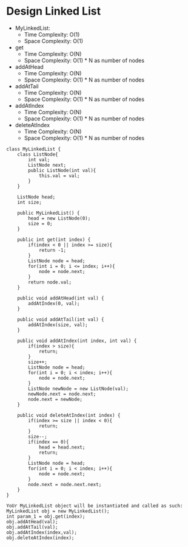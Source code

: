 # Design Linked List

- MyLinkedList:
  - Time Complexity: O(1)
  - Space Complexity: O(1)
- get
  - Time Complexity: O(N)
  - Space Complexity: O(1) \* N as number of nodes
- addAtHead
  - Time Complexity: O(N)
  - Space Complexity: O(1) \* N as number of nodes
- addAtTail
  - Time Complexity: O(N)
  - Space Complexity: O(1) \* N as number of nodes
- addAtIndex
  - Time Complexity: O(N)
  - Space Complexity: O(1) \* N as number of nodes
- deleteAtIndex
  - Time Complexity: O(N)
  - Space Complexity: O(1) \* N as number of nodes

```
class MyLinkedList {
    class ListNode{
        int val;
        ListNode next;
        public ListNode(int val){
            this.val = val;
        }
    }

    ListNode head;
    int size;

    public MyLinkedList() {
        head = new ListNode(0);
        size = 0;
    }

    public int get(int index) {
        if(index < 0 || index >= size){
            return -1;
        }
        ListNode node = head;
        for(int i = 0; i <= index; i++){
            node = node.next;
        }
        return node.val;
    }

    public void addAtHead(int val) {
        addAtIndex(0, val);
    }

    public void addAtTail(int val) {
        addAtIndex(size, val);
    }

    public void addAtIndex(int index, int val) {
        if(index > size){
            return;
        }
        size++;
        ListNode node = head;
        for(int i = 0; i < index; i++){
            node = node.next;
        }
        ListNode newNode = new ListNode(val);
        newNode.next = node.next;
        node.next = newNode;
    }

    public void deleteAtIndex(int index) {
        if(index >= size || index < 0){
            return;
        }
        size--;
        if(index == 0){
            head = head.next;
            return;
        }
        ListNode node = head;
        for(int i = 0; i < index; i++){
            node = node.next;
        }
        node.next = node.next.next;
    }
}

YoUr MyLinkedList object will be instantiated and called as such:
MyLinkedList obj = new MyLinkedList();
int param_1 = obj.get(index);
obj.addAtHead(val);
obj.addAtTail(val);
obj.addAtIndex(index,val);
obj.deleteAtIndex(index);
```
